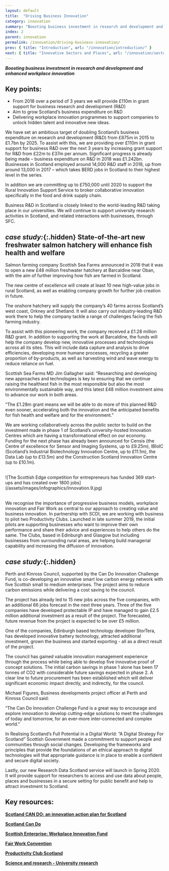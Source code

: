 ```yaml
---
layout: default
title:  "Driving Business Innovation"
category: innovation
summary: "Boosting business investment in research and development and enhanced workplace innovation"
index: 2
parent: innovation
permalink: /innovation/driving-business-innovation/
prev: { title: "Introduction", url: "/innovation/introduction/" }
next: { title: "Innovative Sectors and Places", url: "/innovation/sectors-and-places/" }
---
```

***Boosting business investment in research and development and enhanced workplace innovation***

## Key points:

* From 2018 over a period of 3 years we will provide £110m in grant support for business research and development (R&D)
* Aim to grow Scotland’s business expenditure on R&D
* Delivering workplace innovation programmes to support companies to unlock hidden talent and innovative new ideas.

We have set an ambitious target of doubling Scotland’s business expenditure on research and development (R&D) from £875m in 2015 to £1.7bn by 2025.  To assist with this, we are providing over £110m in grant support for business R&D over the next 3 years by increasing grant support for R&D from £22m to £37m per annum. Significant progress is already being made – business expenditure on R&D in 2018 was £1.242bn.  Businesses in Scotland employed around 14,000 R&D staff in 2018, up from around 13,000 in 2017 – which takes BERD jobs in Scotland to their highest level in the series. 

In addition we are committing up to £750,000 until 2020 to support the Rural Innovation Support Service to broker collaborative innovation specifically in the food and drink supply chain.  

Business R&D in Scotland is closely linked to the world-leading R&D taking place in our universities. We will continue to support university research activities in Scotland, and related interactions with businesses, through SFC.  

<div class="case-study" markdown="1">

## *case study:*{:.hidden} State-of-the-art new freshwater salmon hatchery will enhance fish health and welfare

Salmon farming company Scottish Sea Farms announced in 2018 that it was to open a new £48 million freshwater hatchery at Barcaldine near Oban, with the aim of further improving how fish are farmed in Scotland.

The new centre of excellence will create at least 10 new high-value jobs in rural Scotland, as well as enabling company growth for further job creation in future.

The onshore hatchery will supply the company’s 40 farms across Scotland’s west coast, Orkney and Shetland. It will also carry out industry-leading R&D work there to help the company tackle a range of challenges facing the fish farming industry.

To assist with this pioneering work, the company received a £1.28 million R&D grant. In addition to supporting the work at Barcaldine, the funds will help the company develop new, innovative processes and technologies across all its sites. This will include data capture and analysis to drive efficiencies, developing more humane processes, recycling a greater proportion of by-products, as well as harvesting wind and wave energy to reduce reliance on fuel.

Scottish Sea Farms MD Jim Gallagher said: “Researching and developing new approaches and technologies is key to ensuring that we continue raising the healthiest fish in the most responsible but also the most environmentally sustainable way, and this latest £48 million investment aims to advance our work in both areas.

“The £1.28m grant means we will be able to do more of this planned R&D even sooner, accelerating both the innovation and the anticipated benefits for fish health and welfare and for the environment.”
</div>

We are working collaboratively across the public sector to build on the investment made in phase 1 of Scotland’s university-hosted Innovation Centres which are having a transformational effect on our economy.  Funding for the next phase has already been announced for Censis (the Centre of excellence for Sensor and Imaging Systems, up to £9.25m), IBIoIC (Scotland’s Industrial Biotechnology Innovation Centre, up to £11.1m), the Data Lab (up to £13.5m) and the Construction Scotland Innovation Centre (up to £10.1m).

<br>
![The Scottish Edge competition for entrepreneurs has funded 369 start-ups and has created over 1800 jobs](/assets/images/infographics/Innovation.9.jpg)
<br><br>

We recognise the importance of progressive business models, workplace innovation and Fair Work as central to our approach to creating value and business innovation. In partnership with SCDI, we are working with business to pilot two Productivity Clubs. Launched in late summer 2019, the initial pilots are supporting businesses who want to improve their own performance and share their advice and experiences to help others do the same. The Clubs, based in Edinburgh and Glasgow but including businesses from surrounding rural areas, are helping build managerial capability and increasing the diffusion of innovation.

<div class="case-study" markdown="1">

## *case study:*{:.hidden}

Perth and Kinross Council, supported by the Can Do Innovation Challenge Fund, is co-developing an innovative smart low carbon energy network with five Scottish small to medium enterprises. The project aims to reduce carbon emissions while delivering a cost saving to the council.  

The project has already led to 15 new jobs across the five companies, with an additional 66 jobs forecast in the next three years. Three of the five companies have developed protectable IP and have managed to gain £2.5 million additional investment as a result of the project. The forecasted, future revenue from the project is expected to be over £5 million.  

One of the companies, Edinburgh based technology developer StorTera, has developed innovative battery technology, attracted additional investment, grown the business and started exporting - all as a direct result of the project.  

The council has gained valuable innovation management experience through the process while being able to develop five innovative proof of concept solutions. The initial carbon savings in phase 1 alone has been 17 tonnes of CO2 with considerable future savings expected in phase 2. A clear line to future procurement has been established which will deliver significant economic impact directly, and indirectly, for the council.  

Michael Figures, Business developments project officer at Perth and Kinross Council said:

“The Can Do Innovation Challenge Fund is a great way to encourage and explore innovation to develop cutting-edge solutions to meet the challenges of today and tomorrow, for an ever-more inter-connected and complex world.”
</div>

In Realising Scotland’s Full Potential in a Digital World: “A Digital Strategy For Scotland” Scottish Government made a commitment to support people and communities through social changes. Developing the frameworks and principles that provide the foundations of an ethical approach to digital technologies will that appropriate guidance is in place to enable a confident and secure digital society.  

Lastly, our new Research Data Scotland service will launch in Spring 2020. It will provide support for researchers to access and use data about people, places and businesses in a secure setting for public benefit and help to attract investment to Scotland.

## Key resources:

**[Scotland CAN DO: an innovation action plan for Scotland](https://www.gov.scot/publications/scotland-innovation-action-plan-scotland/)**

**[Scotland Can Do](https://www.cando.scot/)**

**[Scottish Enterprise: Workplace Innovation Fund](https://www.scottish-enterprise.com/support-for-businesses/funding-and-grants/growing-your-business/workplace-innovation-fund)**

**[Fair Work Convention](http:s//www.fairworkconvention.scot/)**

**[Productivity Club Scotland](https://www.productivity.scot/)**

**[Science and research - University research](https://www.gov.scot/policies/science-and-research/university-research/)**
